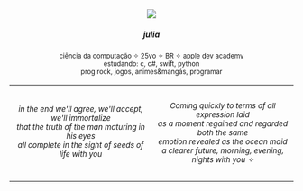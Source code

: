 
<div align="center">
  <img src="https://pbs.twimg.com/media/FlnUBpiWYAAtwOm?format=png&name=small"> 
  <h5>julia</h5>
    <p>
      <sup>
        ciência da computação ✧ 25yo ✧ BR ✧ apple dev academy<br>
        estudando: c, c#, swift, python<br>
        prog rock, jogos, animes&mangás, programar
      </sup>
    </p>
</div>
<table align="center">
    <tr>
      <td>
            <p align="center">
                <sub><br>
                    <i>in the end we'll agree, we'll accept, we'll immortalize<br>
                       that the truth of the man maturing in his eyes<br>
                       all complete in the sight of seeds of life with you</i>
                </sub>
            </p>
            <br>
        </td>
      <td>
            <p align="center">
                <sub><i>Coming quickly to terms of all expression laid<br>
                       as a moment regained and regarded both the same<br>
                       emotion revealed as the ocean maid<br>
                       a clearer future, morning, evening, nights with you ✧
                </i></sub>
            </p>
        </td>
    </tr>
</table>
